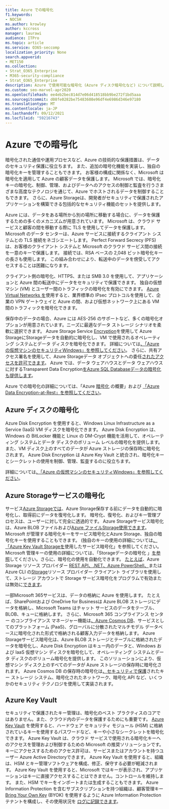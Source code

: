 ```yaml
---
title: Azure での暗号化
f1.keywords:
- NOCSH
ms.author: krowley
author: kccross
manager: laurawi
audience: ITPro
ms.topic: article
ms.service: O365-seccomp
localization_priority: None
search.appverid:
- MET150
ms.collection:
- Strat_O365_Enterprise
- M365-security-compliance
- Strat_O365_Enterprise
description: Azure で使用可能な暗号化 (Azure ディスク暗号化など) について説明します。
ms.custom: seo-marvel-apr2020
ms.openlocfilehash: ee4eb2bec814d7e06d418518bb9be272f1bd5aaa
ms.sourcegitcommit: d08fe0282be75483608e96df4e6986d346e97180
ms.translationtype: MT
ms.contentlocale: ja-JP
ms.lasthandoff: 09/12/2021
ms.locfileid: "59216743"
---
```

# <a name="encryption-in-azure"></a>Azure での暗号化

暗号化された通信や運用プロセスなど、Azure の技術的な保護措置は、データのセキュリティ保護に役立ちます。 また、追加の暗号化機能を実装し、独自の暗号化キーを管理することもできます。 お客様の構成に関係なく、Microsoft は暗号化を適用して Azure の顧客データを保護します。 Microsoft では、暗号化キーの暗号化、制御、管理、およびデータへのアクセスの制御と監査を行うさまざまな高度なテクノロジを通じて、Azure でホストされるデータを制御することもできます。 さらに、Azure Storageは、開発者がセキュリティで保護されたアプリケーションを構築できる包括的なセキュリティ機能のセットを提供します。

Azure には、データをある場所から別の場所に移動する場合に、データを保護するための多くのメカニズムが用意されています。 Microsoft は、クラウド サービスと顧客の間を移動する際に TLS を使用してデータを保護します。 Microsoft のデータ センターは、Azure サービスに接続するクライアント システムとの TLS 接続をネゴシエートします。 Perfect Forward Secrecy (PFS) は、お客様のクライアント システムと Microsoft のクラウド サービス間の接続を一意のキーで保護します。 接続では、RSA ベースの 2,048 ビット暗号化キーの長さも使用します。 この組み合わせにより、転送中のデータを傍受してアクセスすることは困難になります。

クライアント側の暗号化、HTTPS、または SMB 3.0 を使用して、アプリケーションと Azure 間の転送中にデータをセキュリティで保護できます。 [](/azure/storage/storage-client-side-encryption) 独自の仮想マシン (VM) とユーザー間のトラフィックの暗号化を有効にできます。 [Azure Virtual Networks を](https://azure.microsoft.com/services/virtual-network/)使用すると、業界標準の IPsec プロトコルを使用して、企業の VPN ゲートウェイと Azure の間、および仮想ネットワーク上にある VM 間のトラフィックを暗号化できます。

保存中のデータの場合、Azure には AES-256 のサポートなど、多くの暗号化オプションが用意されています。ニーズに最適なデータ ストレージ シナリオを柔軟に選択できます。 Azure Storage Service [Encryption](/azure/storage/storage-service-encryption)を使用して Azure StorageにStorageデータを自動的に暗号化し、VM で使用されるオペレーティング システムとデータ ディスクを暗号化できます。 詳細については[、「Azure の仮想マシンのセキュリティWindows」を参照してください](/azure/security/azure-security-disk-encryption)。 さらに、共有アクセス署名を使用して、Azure Storageデータ オブジェクトへの委任[されたアクセスを許可できます](/azure/storage/storage-dotnet-shared-access-signature-part-1)。 Azure では、データ ウェアハウスとデータ ウェアハウスに対するTransparent Data Encryption[をAzure SQL Databaseデータの暗号化も提供します](/sql/relational-databases/security/encryption/transparent-data-encryption-azure-sql)。

Azure での暗号化の詳細については、「Azure [暗号化](/azure/security/security-azure-encryption-overview) の概要」および [「Azure Data Encryption-at-Rest」を参照してください](/azure/security/azure-security-encryption-atrest)。

## <a name="azure-disk-encryption"></a>Azure ディスクの暗号化

Azure Disk Encryption を使用すると、Windows Linux Infrastructure as a Service (IaaS) VM ディスクを暗号化できます。 Azure Disk Encryption は、Windows の BitLocker 機能と Linux の DM-Crypt 機能を活用して、オペレーティング システムとデータ ディスクのボリューム レベルの暗号化を提供します。 また、VM ディスク上のすべてのデータが Azure ストレージの保存時に暗号化されます。 Azure Disk Encryption は Azure Key Vault と統合され、暗号化キーとシークレットの使用を制御、管理、監査するのに役立ちます。

詳細については[、「Azure の仮想マシンのセキュリティWindows」を参照してください](/azure/virtual-machines/windows/security-recommendations)。

## <a name="azure-storage-service-encryption"></a>Azure Storageサービスの暗号化

サービス[Azure Storageでは](/azure/storage/storage-service-encryption)、Azure Storage保存する前にデータを自動的に暗号化し、取得前にデータを復号化します。 暗号化、復号化、およびキー管理プロセスは、ユーザーに対して完全に透過的です。 Azure Storageサービス暗号化は、Azure BLOB ファイルおよび[Azure ファイルStorage](https://azure.microsoft.com/services/storage/blobs/)[使用できます](https://azure.microsoft.com/services/storage/files/)。 Microsoft が管理する暗号化キーをサービス暗号化とAzure Storage、独自の暗号化キーを使用することもできます。 (独自のキーの使用の詳細については[、「Azure Key Vault Storageを](/azure/storage/common/storage-service-encryption-customer-managed-keys)使用したサービス暗号化」を参照してください。 Microsoft 管理キーの使用の詳細については、「Storageデータの暗号化 」[を参照](/azure/storage/storage-service-encryption)してください。さらに、暗号化の使用を自動化できます。 [たとえば](/powershell/azureps-cmdlets-docs)、Azure Storage リソース プロバイダー [REST API、.NET、Azure PowerShell、](/rest/api/storagerp/)または Azure CLI の[Storage](/dotnet/api/overview/azure/storage)リソース プロバイダー クライアント ライブラリを使用して、ストレージ アカウントで Storage サービス暗号化をプログラムで有効または無効に[できます](/azure/storage/storage-azure-cli)。

一部Microsoft 365サービスは、データの格納に Azure を使用します。 たとえば、SharePointおよび OneDrive for Businessは Azure BLOB ストレージにデータを格納し、Microsoft Teams はチャット サービスのデータをテーブル、BLOB、キューに格納します。 さらに、Microsoft 365 コンプライアンス センター のコンプライアンス マネージャー機能は[、Azure Cosmos DB](/azure/cosmos-db/database-encryption-at-rest)、サービスとしてのプラットフォーム (PaaS)、グローバルに分散されたマルチモデル データベースに暗号化された形式で格納される顧客入力データを格納します。 Azure Storageサービス暗号化は、Azure BLOB ストレージとテーブルに格納されたデータを暗号化し、Azure Disk Encryption はキュー内のデータと、Windows および IaaS 仮想マシン ディスクを暗号化して、オペレーティング システムとデータ ディスクのボリューム暗号化を提供します。 このソリューションにより、仮想マシン ディスク上のすべてのデータが Azure ストレージの保存時に暗号化されます。 Azure Cosmos DB の保存時の暗号化は[、セキュリティで保護](/azure/cosmos-db/database-encryption-at-rest)されたキー ストレージ システム、暗号化されたネットワーク、暗号化 API など、いくつかのセキュリティ テクノロジを使用して実装されます。

## <a name="azure-key-vault"></a>Azure Key Vault

セキュリティで保護されたキー管理は、暗号化のベスト プラクティスのコアではありません。また、クラウド内のデータを保護するためにも重要です。 [Azure Key Vault](/azure/key-vault/key-vault-whatis) を使用すると、ハードウェア セキュリティ モジュール (HSM) に格納されているキーを使用するパスワードなど、キーや小さなシークレットを暗号化できます。 Azure Key Vault は、クラウド サービスで使用される暗号化キーへのアクセスを管理および制御するための Microsoft の推奨ソリューションです。 キーにアクセスするためのアクセス許可は、サービスまたはアカウントを持つユーザー Azure Active Directoryできます。 Azure Key Vault を使用すると、組織は、HSM とキー管理ソフトウェアを構成、修正、保守する必要が軽減されます。 Azure Key Vault を使用すると、Microsoft ではキーが表示され、アプリケーションはキーに直接アクセスすることはできません。コントロールを維持します。 また、HSM でキーをインポートまたは生成することもできます。 Azure Information Protection を含むサブスクリプションを持つ組織は、顧客管理キー [Bring Your Own Key](/information-protection/plan-design/byok-price-restrictions) (BYOK) を使用するように Azure Information Protection テナントを構成し、その使用状況を [ログに記録できます](/information-protection/deploy-use/log-analyze-usage)。